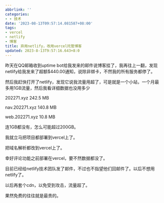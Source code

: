 ```yaml
---
abbrlink: ''
categories:
- - 技术
date: '2023-08-13T09:57:14.081587+08:00'
tags:
- vercel
- netlify
- 博客
title: 弃用netlify，改用vercel托管博客
updated: 2023-8-13T9:57:16.643+8:0
---
```

昨天在QQ邮箱收到uptime bot给我发来的邮件说博客挂了，我再往上一翻，发现netlify给我发来了超额$440.00通知，说除非绑卡，不然我的所有服务都停了。

然后我赶快打开了netlify，发现它说我流量用超了，可是就是一个小站，一个月最多用1GB流量，然后我看详细数据也没用多少

202271.xyz 242.5 MB

nav.202271.xyz 140.8 MB

web.202271.xyz 10.8 MB

连1GB都没有，怎么可能超过200GB。

我就立马把项目都部署到vercel上了。

把域名解析都改到vercel上了。

幸好评论功能之前部署在vercel，要不然数据都没了。

目前已经给netlify技术团队发了邮件，不过也不指望他们回邮件了。以后不想用netlify了。

以后再套个cdn，以免受到攻击，流量超了。

果然免费的往往就是最贵的。
